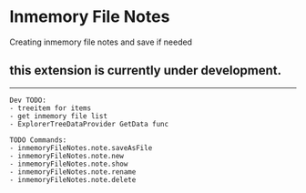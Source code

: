 # Inmemory File Notes

Creating inmemory file notes and save if needed

## this extension is currently under development.

-----
``` 
Dev TODO:
- treeitem for items
- get inmemory file list
- ExplorerTreeDataProvider GetData func

TODO Commands:
- inmemoryFileNotes.note.saveAsFile
- inmemoryFileNotes.note.new
- inmemoryFileNotes.note.show
- inmemoryFileNotes.note.rename
- inmemoryFileNotes.note.delete

```